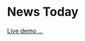 <h1>News Today</h1>

<a href="https://news-today-c0676.web.app/" style={text-decortion:none}>Live demo ...</a>
